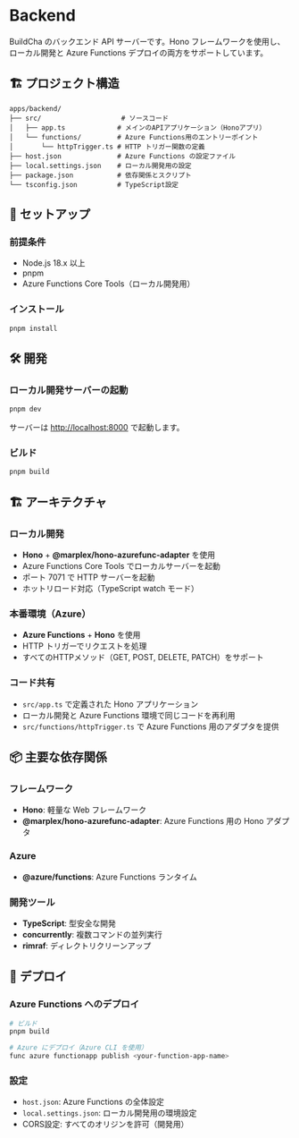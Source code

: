 # Backend

BuildCha のバックエンド API サーバーです。Hono フレームワークを使用し、ローカル開発と Azure Functions デプロイの両方をサポートしています。

## 🏗️ プロジェクト構造

```
apps/backend/
├── src/                    # ソースコード
│   ├── app.ts             # メインのAPIアプリケーション（Honoアプリ）
│   └── functions/         # Azure Functions用のエントリーポイント
│       └── httpTrigger.ts # HTTP トリガー関数の定義
├── host.json              # Azure Functions の設定ファイル
├── local.settings.json    # ローカル開発用の設定
├── package.json           # 依存関係とスクリプト
└── tsconfig.json          # TypeScript設定
```

## 🚀 セットアップ

### 前提条件

- Node.js 18.x 以上
- pnpm
- Azure Functions Core Tools（ローカル開発用）

### インストール

```bash
pnpm install
```

## 🛠️ 開発

### ローカル開発サーバーの起動

```bash
pnpm dev
```

サーバーは [http://localhost:8000](http://localhost:8000) で起動します。

### ビルド

```bash
pnpm build
```

## 🏗️ アーキテクチャ

### ローカル開発

- **Hono** + **@marplex/hono-azurefunc-adapter** を使用
- Azure Functions Core Tools でローカルサーバーを起動
- ポート 7071 で HTTP サーバーを起動
- ホットリロード対応（TypeScript watch モード）

### 本番環境（Azure）

- **Azure Functions** + **Hono** を使用
- HTTP トリガーでリクエストを処理
- すべてのHTTPメソッド（GET, POST, DELETE, PATCH）をサポート

### コード共有

- `src/app.ts` で定義された Hono アプリケーション
- ローカル開発と Azure Functions 環境で同じコードを再利用
- `src/functions/httpTrigger.ts` で Azure Functions 用のアダプタを提供

## 📦 主要な依存関係

### フレームワーク

- **Hono**: 軽量な Web フレームワーク
- **@marplex/hono-azurefunc-adapter**: Azure Functions 用の Hono アダプタ

### Azure

- **@azure/functions**: Azure Functions ランタイム

### 開発ツール

- **TypeScript**: 型安全な開発
- **concurrently**: 複数コマンドの並列実行
- **rimraf**: ディレクトリクリーンアップ

## 🚀 デプロイ

### Azure Functions へのデプロイ

```bash
# ビルド
pnpm build

# Azure にデプロイ（Azure CLI を使用）
func azure functionapp publish <your-function-app-name>
```

### 設定

- `host.json`: Azure Functions の全体設定
- `local.settings.json`: ローカル開発用の環境設定
- CORS設定: すべてのオリジンを許可（開発用）
